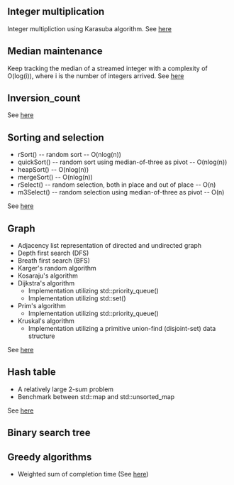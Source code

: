 ## Integer multiplication

Integer multipliction using Karasuba algorithm. See [here](./integer_multiplication)

## Median maintenance

Keep tracking the median of a streamed integer with a complexity of O(log(i)), where i is the number of integers arrived. See [here](./median_maintenance) 

## Inversion_count

See [here](./inversion_count)

## Sorting and selection

* rSort() -- random sort -- O(nlog(n))
* quickSort() -- random sort using median-of-three as pivot -- O(nlog(n))
* heapSort() -- O(nlog(n))
* mergeSort() -- O(nlog(n))
* rSelect() -- random selection, both in place and out of place -- O(n)
* m3Select() -- random selection using median-of-three as pivot -- O(n)

See [here](./sorting_and_selection)

## Graph

* Adjacency list representation of directed and undirected graph
* Depth first search (DFS)
* Breath first search (BFS)
* Karger's random algorithm
* Kosaraju's algorithm
* Dijkstra's algorithm
  - Implementation utilizing std::priority_queue()
  - Implementation utilizing std::set()
* Prim's algorithm
  - Implementation utilizing std::priority_queue()
* Kruskal's algorithm
  - Implementation utilizing a primitive union-find (disjoint-set) data structure
 
See [here](./graph)

## Hash table

* A relatively large 2-sum problem
* Benchmark between std::map and std::unsorted_map

See [here](./hash_table)

## Binary search tree


## Greedy algorithms
* Weighted sum of completion time (See [here](./weighted_sum_of_completion_time))
